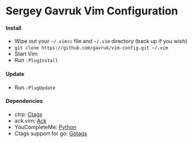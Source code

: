 # Sergey Gavruk Vim Configuration

#### Install
* Wipe out your `~/.vimrc` file and `~/.vim` directory (back up if you wish)
* `git clone https://github.com/gavruk/vim-config.git ~/.vim`
* Start Vim
* Run `:PlugInstall`

#### Update
* Run `:PlugUpdate`

#### Dependencies

* ctrp: [Ctags](http://ctags.sourceforge.net/)
* ack.vim: [Ack](http://beyondgrep.com/)
* YouCompleteMe: [Python](https://www.python.org/)
* Ctags support for go: [Gotags](https://github.com/jstemmer/gotags)
